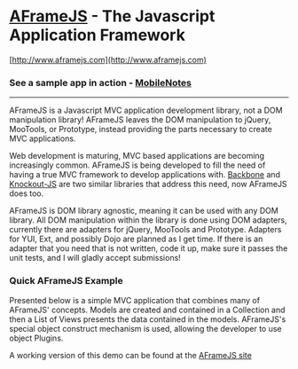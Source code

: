 [AFrameJS](http://www.aframejs.com) - The Javascript Application Framework
================================================

[http://www.aframejs.com](http://www.aframejs.com)

### See a sample app in action - [MobileNotes](https://github.com/stomlinson/MobileNotes) ###


-----------------------
AFrameJS is a Javascript MVC application development library, not a DOM manipulation library!  AFrameJS leaves the DOM manipulation to jQuery, MooTools, or Prototype, instead providing the parts necessary to create MVC applications.

Web development is maturing, MVC based applications are becoming increasingly common.  AFrameJS is being developed to fill the need of having a true MVC framework to develop applications with.  [Backbone](http://documentcloud.github.com/backbone/) and [Knockout-JS](http://knockoutjs.com/) are two similar libraries that address this need, now AFrameJS does too.

AFrameJS is DOM library agnostic, meaning it can be used with any DOM library.  All DOM manipulation within the library is done using DOM adapters, currently there are adapters for jQuery, MooTools and Prototype. Adapters for YUI, Ext, and possibly Dojo are planned as I get time. If there is an adapter that you need that is not written, code it up, make sure it passes the unit tests, and I will gladly accept submissions!

### Quick AFrameJS Example ###
Presented below is a simple MVC application that combines many of AFrameJS' concepts.  Models are created and contained in a Collection and then a List of Views presents the data contained in the models.  AFrameJS's special object construct mechanism is used, allowing the developer to use object Plugins.

A working version of this demo can be found at the [AFrameJS site](http://www.aframejs.com/)
    <script type="text/javascript">
    // The "main" Controller.
                
    // Define the "layout" of model using a SchemaConfig.
    var friendSchemaConfig = {
        name: { type: 'text' }
    };

    // Use a collection to keep track of the friend models.  When data items are
    // inserted into collection, models will be created automatically using the
    // layout defined in the friendSchemaConfig
    var friendsCollection = AFrame.create( AFrame.CollectionArray, {
        // Whenever data is inserted into the collection, create a model for the
        //  data using the layout defined in friendSchemaConfig.
        plugins: [ [ AFrame.CollectionPluginModel, {
            schema: friendSchemaConfig
        } ] ]
    } );

    // This is a list of friends.  It will display the data held by each of Friend models.
    // The list is bound to the friendsCollection, any time a friend is added or removed 
    // from the collection, the list will be automatically updated.
    var friendsList = AFrame.create( AFrame.List, {
        target: '#friendList',
        listElementFactory: function( model, index ) {
            // whenever a model is inserted into the collection, create a list item
            //  using the data from the model.
            return AFrame.DOM.createElement( 'li', model.get( 'name' ) );
        },
        // Bind the list to the collection, causing the list to update automatically
        //  whenever friends are added or removed from the collection.
        plugins: [ [ AFrame.ListPluginBindToCollection, {
                collection: friendsCollection
            }
        ] ]
    } );

    // Once the user enters a name, insert the new "friend" data into the friendsCollection.
    // A friend Model will be created, and the list will be updated - all automatically.
    $( '#add-friend' ).click( function( event ) {
           var friend_name = prompt( "Who is your friend?" );
           friendsCollection.insert( { name: friend_name } );
    } );            
    </script>

### Using AFrameJS without compilation ###

Grab a pre-compiled version of the library:

* [jQuery Uncompressed](https://github.com/stomlinson/AFrame-JS/raw/master/dist/aframe-current-jquery.js)
* [jQuery Compressed](https://github.com/stomlinson/AFrame-JS/raw/master/dist/aframe-current-jquery.min.js)
* [MooTools Uncompressed](https://github.com/stomlinson/AFrame-JS/raw/master/dist/aframe-current-mootools.js)
* [MooTools Compressed](https://github.com/stomlinson/AFrame-JS/raw/master/dist/aframe-current-mootools.min.js)
* [Prototype Uncompressed](https://github.com/stomlinson/AFrame-JS/raw/master/dist/aframe-current-prototype.js)
* [Prototype Compressed](https://github.com/stomlinson/AFrame-JS/raw/master/dist/aframe-current-prototype.min.js)


Create a script tag inside of your HTML document:

    <script type="text/javascript" src="aframe-current-xxx.js"></script>

where xxx is the version that you downloaded.

### Tutorials and API Documentation ###
* [Tutorial](http://www.aframejs.com/tutorial.html)
* [API Documentation](http://www.aframejs.com/docs/index.html)

### To download and build the libraries and docs ###

1. [Apache Ant](http://ant.apache.org/) is required.  [Go get it.](http://ant.apache.org/)
2. [Ant-contrib](http://ant-contrib.sourceforge.net/) is also required.  [Go get it.](http://ant-contrib.sourceforge.net/)
3. Check out a copy of the code from [GitHub](https://github.com/stomlinson/AFrame-JS).
4. The sample per_user.properties.sample must be personalized and copied to per_user.properties
5. run "ant all" to do a full build. Since I do development both in Linux and Windows, the build script works with both.

### Build options ###
1. "ant all" does a full build.
2. "ant compress" concatinates and compresses javascript
3. "ant docs" builds the docs
4. "and jslint" runs a javascript linter to check for errors
5. "ant clean" cleans up any messes


### Licensing ###
AFrameJS is released under the [Creative Commons Attribution 3.0 License](http://creativecommons.org/licenses/by/3.0/).

### Contributing ###
AFrameJS is still in heavy development and has a long way to go to be a polished product.  Any suggestions, any feedback, and any
contributions will be taken seriously.  

I am especially in need at the moment of more people using AFrameJS to create simple apps
that help point out where pain points, difficulties and down right strangenesses are.  A clean API makes life so much easier, with
help, I'd like to make AFrameJS the cleanest Javascript MVC library that exists.

A second area that could use attention is in documentation.  I have tried my best to document as I have gone along, but some more 
detailed documentation as well as some simple HOWTOs are needed.

A third area that needs help is to write DOM adapters for various DOM libraries.  Adapters are needed for [YUI](http://developer.yahoo.com/yui/), 
[Dojo](http://dojotoolkit.org/), [Ext](http://www.sencha.com/products/js/), and any other DOM libraries out there that are used.

### Keeping up to date ###
1. Follow [@AFrameJS](http://twitter.com/#!/AFrameJS) on Twitter
2. Keep up with the [site.](http://www.aframejs.com)
3. Check back here.

### About Me: Shane Tomlinson###
1. set117 (show me a sign) yahoo.com
2. [http://www.shanetomlinson.com](http://www.shanetomlinson.com)
3. [@shane_tomlinson](http://twitter.com/#!/shane_tomlinson)
